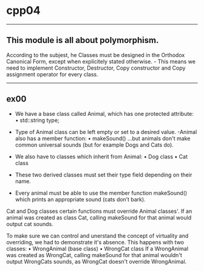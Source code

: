 # cpp04
---------------------------------------
This module is  all about polymorphism.
---------------------------------------

According to the subjest, he Classes must be designed in the Orthodox Canonical Form, except when explicitely stated otherwise.
	- This means we need to implement Constructor, Destructor, Copy constructor and Copy 	 assignment operator for every class.

----------------
ex00
----------------
- We have a base class called Animal, which has one protected
attribute:
	• std::string type;

- Type of Animal class can be left empty or set to a desired value.
-Animal also has a member function:
	• makeSound()
...but animals don't make common universal sounds (but for example Dogs and Cats do).


- We also have to classes which inherit from Animal:
	• Dog class
	• Cat class

- These two derived classes must set their type field depending on their name.
- Every animal must be able to use the member function makeSound() which prints an appropriate sound (cats don’t bark).

Cat and Dog classes certain functions must override Animal classes'.
If an animal was created as class Cat, calling makeSound for that animal would output cat sounds. 


To make sure we can control and unerstand the concept of virtuality and overriding, we had to demonstrate it's absence. This happens with two classes:
	• WrongAnimal (base class)
	• WrongCat class
If a WrongAnimal was created as WrongCat, calling makeSound for that animal wouldn't output WrongCats sounds, as WrongCat doesn't override WrongAnimal.
